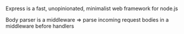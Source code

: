 Express is a fast, unopinionated, minimalist web framework for node.js

Body parser is a middleware => parse incoming request bodies in a middleware before handlers